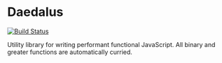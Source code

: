 Daedalus
========
[![Build Status](https://travis-ci.org/davezuko/daedalus.svg?branch=master)](https://travis-ci.org/davezuko/daedalus/)

Utility library for writing performant functional JavaScript. All binary and greater functions are automatically curried.
